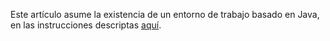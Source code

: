 Este artículo asume la existencia de un entorno de trabajo basado en Java, en las instrucciones descriptas [aquí](preparacion-de-un-entorno-de-trabajo-java.html).
